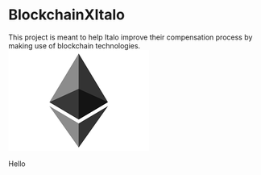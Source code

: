 # BlockchainXItalo
This project is meant to help Italo improve their compensation process by making use of blockchain technologies. 
![alt text](./README_pics/Ethereum.png?raw=true&width=250x250)

Hello
